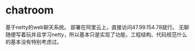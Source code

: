 # chatroom
基于netty的web聊天系统。 部署在阿里云上，直接访问47.99.154.78就行。 无聊随便写着玩并且学习netty，所以基本只是实现了功能，工程结构、代码规范什么的基本没有特别考虑过。
